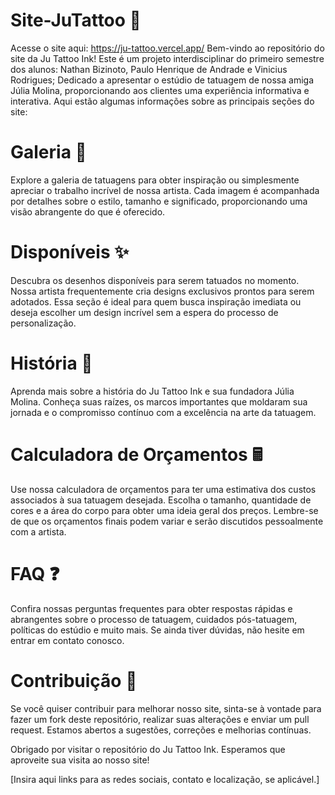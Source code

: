 # Site-JuTattoo 🎨

Acesse o site aqui: https://ju-tattoo.vercel.app/
Bem-vindo ao repositório do site da Ju Tattoo Ink! Este é um projeto interdisciplinar do primeiro semestre dos alunos: Nathan Bizinoto, Paulo Henrique de Andrade e Vinicius Rodrigues; Dedicado a apresentar o estúdio de tatuagem de nossa amiga Júlia Molina, proporcionando aos clientes uma experiência informativa e interativa. Aqui estão algumas informações sobre as principais seções do site:

# Galeria 📸
Explore a galeria de tatuagens para obter inspiração ou simplesmente apreciar o trabalho incrível de nossa artista. Cada imagem é acompanhada por detalhes sobre o estilo, tamanho e significado, proporcionando uma visão abrangente do que é oferecido.

# Disponíveis ✨
Descubra os desenhos disponíveis para serem tatuados no momento. Nossa artista frequentemente cria designs exclusivos prontos para serem adotados. Essa seção é ideal para quem busca inspiração imediata ou deseja escolher um design incrível sem a espera do processo de personalização.

# História 📖
Aprenda mais sobre a história do Ju Tattoo Ink e sua fundadora Júlia Molina. Conheça suas raízes, os marcos importantes que moldaram sua jornada e o compromisso contínuo com a excelência na arte da tatuagem.

# Calculadora de Orçamentos 🖩
Use nossa calculadora de orçamentos para ter uma estimativa dos custos associados à sua tatuagem desejada. Escolha o tamanho, quantidade de cores e a área do corpo para obter uma ideia geral dos preços. Lembre-se de que os orçamentos finais podem variar e serão discutidos pessoalmente com a artista.

# FAQ ❓
Confira nossas perguntas frequentes para obter respostas rápidas e abrangentes sobre o processo de tatuagem, cuidados pós-tatuagem, políticas do estúdio e muito mais. Se ainda tiver dúvidas, não hesite em entrar em contato conosco.

# Contribuição 🤝
Se você quiser contribuir para melhorar nosso site, sinta-se à vontade para fazer um fork deste repositório, realizar suas alterações e enviar um pull request. Estamos abertos a sugestões, correções e melhorias contínuas.

Obrigado por visitar o repositório do Ju Tattoo Ink. Esperamos que aproveite sua visita ao nosso site!

[Insira aqui links para as redes sociais, contato e localização, se aplicável.]
